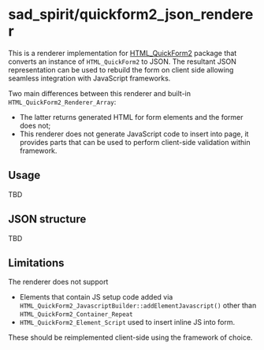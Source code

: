 # sad_spirit/quickform2_json_renderer

This is a renderer implementation for [HTML_QuickForm2](https://github.com/pear/HTML_QuickForm2) package
that converts an instance of `HTML_QuickForm2` to JSON. The resultant JSON representation can be used to rebuild 
the form on client side allowing seamless integration with JavaScript frameworks.

Two main differences between this renderer and built-in `HTML_QuickForm2_Renderer_Array`:
 * The latter returns generated HTML for form elements and the former does not;
 * This renderer does not generate JavaScript code to insert into page, it provides parts that can be used to
   perform client-side validation within framework.

## Usage

TBD

## JSON structure

TBD

## Limitations

The renderer does not support 
 * Elements that contain JS setup code added via `HTML_QuickForm2_JavascriptBuilder::addElementJavascript()` other
   than `HTML_QuickForm2_Container_Repeat`
 * `HTML_QuickForm2_Element_Script` used to insert inline JS into form.

These should be reimplemented client-side using the framework of choice.
